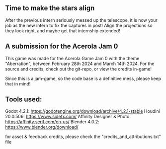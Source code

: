 ## Time to make the stars align
After the previous intern seriously messed up the telescope, it is now your job as the new intern to fix the captures in post!
Align the projections so they look right, and maybe get that internship extended!

## A submission for the Acerola Jam 0
This game was made for the Acerola Game Jam 0 with the theme "Aberration", between February 28th 2024 and March 14th 2024. For the source and credits, check out the git-repo, or view the credits in-game!

Since this is a jam-game, so the code base is a definitive mess, please keep that in mind!

## Tools used:
Godot 4.2.1: https://godotengine.org/download/archive/4.2.1-stable
Houdini 20.0.506: https://www.sidefx.com/
Affinity Designer & Photo: https://affinity.serif.com/en-us/
Blender 4.0.2: https://www.blender.org/download/

for asset & feedback credits, please check the "credits_and_attributions.txt" file
